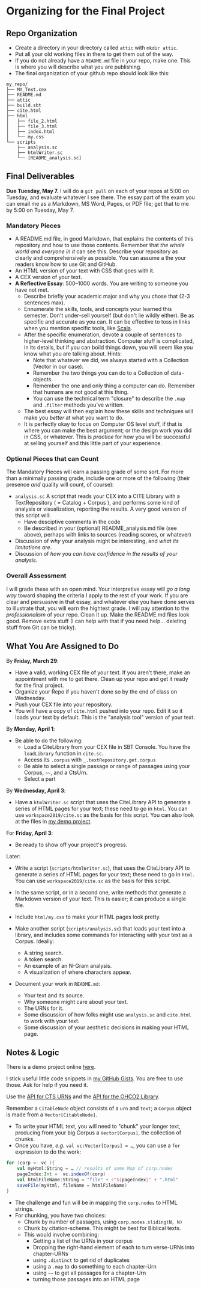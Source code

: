 # Organizing for the Final Project

## Repo Organization

- Create a directory in your directory called `attic` with `mkdir attic`.
- Put all your old working files in there to get them out of the way.
- If you do not already have a `README.md` file in your repo, make one. This is where you will describe what you are publishing.
- The final organization of your github repo should look like this:
~~~
my_repo/
├── MY_Text.cex
├── README.md
├── attic
├── build.sbt
├── cite.html
├── html
│   ├── file_2.html
│   ├── file_3.html
│   ├── index.html
│   └── my.css
└── scripts
    ├── analysis.sc
    ├── htmlWriter.sc
    └── [README_analysis.sc]

~~~

## Final Deliverables

**Due Tuesday, May 7.** I will do a `git pull` on each of your repos at 5:00 on Tuesday, and evaluate whatever I see there. The essay part of the exam you can email me as a Markdown, MS Word, Pages, or PDF file; get that to me by 5:00 on Tuesday, May 7.

### Mandatory Pieces

- A README.md file, in good Markdown, that explains the contents of this repository and how to use those contents. Remember that *the whole world and everyone in it* can see this. Describe your repository as clearly and comprehensively as possible. You can assume a the your readers know how to use Git and GitHub.
- An HTML version of your text with CSS that goes with it.
- A CEX version of your text.
- **A Reflective Essay**: 500–1000 words. You are writing to someone you have not met. 
	- Describe briefly your academic major and why you chose that (2-3 sentences max).
	- Ennumerate the skills, tools, and concepts your learned this semester. Don't under-sell yourself (but don't lie wildly either). Be as specific and accurate as you can. It can be effective to toss in links when you mention specific tools, like [Scala](https://www.scala-lang.org).
	- After the specific enumeration, devote a couple of sentences to higher-level thinking and abstraction. Computer stuff is complicated, in its details, but if you can boild things down, you will seem like you know what you are talking about. Hints: 
		- Note that whatever we did, we always started with a Collection (Vector in our case).
		- Remember the two things you can do to a Collection of data-objects.
		- Remember the one and only thing a computer can do. Remember that humans are not good at this thing. 
		- You can use the technical term "closure" to describe the `.map` and `.filter` methods you've written.
	- The best essay will then explain how these skills and techniques will make you *better* at what you want to do.
	- It is perfectly okay to focus on Computer OS level stuff, if that is where you can make the best argument; or the design work you did in CSS, or whatever. This  is *practice* for how you will be successful at selling yourself and this little part of your experience.

### Optional Pieces that can Count

The Mandatory Pieces will earn a passing grade of some sort. For more than a minimally passing grade, include one or more of the following (their presence *and* quality will count, of course):

- `analysis.sc` A script that reads your CEX into a CITE Library with a TextRepository ( = Catalog + Corpus ), and performs some kind of analysis or visualization, reporting the results. A very good version of this script will:
	- Have desciptive comments in the code
	- Be described in your (optional) README_analysis.md file (see above), perhaps with links to sources (reading scores, or whatever)
- Discussion of *why* your analysis might be interesting, and *what its limitations are*. 
- Discussion of *how you can have confidence in the results of your analysis*.

### Overall Assessment

I will grade these with an open mind. Your interpretive essay will *go a long way* toward shaping the criteria I apply to the rest of your work. If you are clear and persuasive in that essay, and whatever else you have done serves to illustrate that, you will earn the hightest grade. I will pay attention to the *professionalism* of your repo. Clean it up. Make the README.md files look good. Remove extra stuff (I can help with that if you need help… deleting stuff from Git can be tricky).

## What You Are Assigned to Do


By **Friday, March 29**: 

- Have a valid, working CEX file of your text. If you aren't there, make an appointment with me to get there. Clean up your repo and get it ready for the final project. 
- Organize your Repo if you haven't done so by the end of class on Wednesday.
- Push your CEX file into your repository.
- You will have a copy of `cite.html` pushed into your repo. Edit it so it loads your text by default. This is the "analysis tool" version of your text.

By **Monday, April 1**:

- Be able to do the following:
	- Load a CiteLibrary from your CEX file in SBT Console. You have the `loadLibrary` function in `cite.sc`.
	- Access its `.corpus` with `_.textRepository.get.corpus` 
	- Be able to select a single passage or range of passages using your Corpus, `~~`, and a CtsUrn.
	- Select a part

By **Wednesday, April 3**:

- Have a `htmlWriter.sc` script that uses the CiteLibrary API to generate a series of HTML pages for your text; these need to go in `html`. You can use `workspace2019/cite.sc` as the basis for this script. You can also look at the files in [my demo project](https://github.com/Eumaeus/csc270_demo_project).

For **Friday, April 3**:

- Be ready to show off your project's progress.

Later:

- Write a script (`scripts/htmlWriter.sc`), that uses the CiteLibrary API to generate a series of HTML pages for your text; these need to go in `html`. You can use `workspace2019/cite.sc` as the basis for this script.
- In the same script, or in a second one, write methods that generate a Markdown version of your text. This is easier; it can produce a single file.
- Include `html/my.css` to make your HTML pages look pretty.
- Make another script (`scripts/analysis.sc`) that loads your text into a library, and includes some commands for interacting with your text as a Corpus. Ideally:
	- A string search.
	- A token search.
	- An example of an N-Gram analysis.
	- A visualization of where characters appear.

- Document your work in `README.md`:
	- Your text and its source.
	- Why someone might care about your text.
	- The URNs for it.
	- Some discussion of how folks might use `analysis.sc` and `cite.html` to work with your text.
	- Some discussion of your aesthetic decisions in making your HTML page.

## Notes & Logic

There is a demo project online [here](https://github.com/Eumaeus/csc270_demo_project).

I stick useful little code snippets in [my GitHub Gists](https://gist.github.com/Eumaeus). You are free to use those. Ask for help if you need it.

Use the [API for CTS URNs](http://folio2.furman.edu/xciteAPI/edu/holycross/shot/cite/CtsUrn.html) and the [API for the OHCO2 Library](http://folio2.furman.edu/ohco2Api/edu/holycross/shot/ohco2/index.html).

Remember a `CitableNode` object consists of a `urn` and `text`; a `Corpus` object is made from a `Vector[CitableNode]`.

- To write your HTML text, you will need to "chunk" your longer text, producing from your big Corpus a `Vector[Corpus]`, the collection of chunks.
- Once you have, *e.g.* `val vc:Vector[Corpus] = …`, you can use a `for` expression to do the work:

~~~ scala
for (corp <- vc ){
	val myHtml:String = … // results of some Map of corp.nodes
	pageIndex:Int =  vc.indexOf(corp)
	val htmlFileName:String = "file" + s"${pageIndex}" + ".html"
	saveFile(myHtml, fileName = htmlFileName)
}
~~~

- The challenge and fun will be in mapping the `corp.nodes` to HTML strings.
- For chunking, you have two choices:
	- Chunk by number of passages, using `corp.nodes.sliding(N, N)`
	- Chunk by citation-scheme. This might be best for Biblical texts.
	- This would involve combining:
		- Getting a list of the URNs in your corpus
		- Dropping the right-hand element of each to turn verse-URNs into chapter-URNs
		- using `.distinct` to get rid of duplicates
		- using a `.map` to do something to each chapter-Urn
		- using `~~` to get all passages for a chapter-Urn
		- turning those passages into an HTML page

